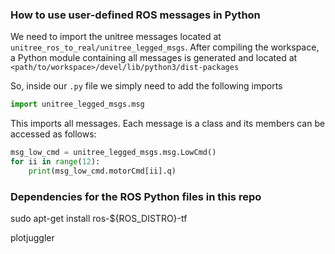 ### How to use user-defined ROS messages in Python

We need to import the unitree messages located at `unitree_ros_to_real/unitree_legged_msgs`.
After compiling the workspace, a Python module containing all messages is generated and located at
`<path/to/workspace>/devel/lib/python3/dist-packages`

So, inside our `.py` file we simply need to add the following imports
```Python
import unitree_legged_msgs.msg
```

This imports all messages. Each message is a class and its members can be accessed as follows:
```Python
msg_low_cmd = unitree_legged_msgs.msg.LowCmd()
for ii in range(12):
    print(msg_low_cmd.motorCmd[ii].q)
```

### Dependencies for the ROS Python files in this repo
sudo apt-get install ros-${ROS_DISTRO}-tf

plotjuggler
